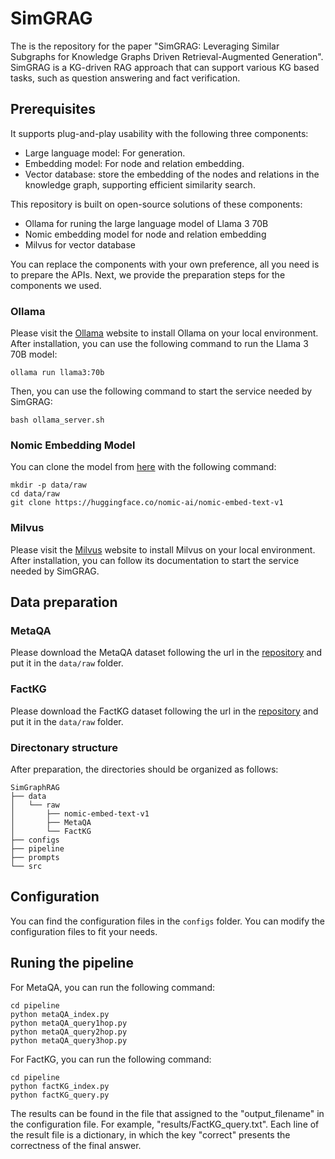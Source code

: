 # SimGRAG

The is the repository for the paper "SimGRAG: Leveraging Similar Subgraphs for Knowledge Graphs Driven Retrieval-Augmented Generation".
SimGRAG is a KG-driven RAG approach that can support various KG based tasks, such as question answering and fact verification.

## Prerequisites

It supports plug-and-play usability with the following three components:
- Large language model: For generation.
- Embedding model: For node and relation embedding.
- Vector database: store the embedding of the nodes and relations in the knowledge graph, supporting efficient similarity search.

This repository is built on open-source solutions of these components:
- Ollama for runing the large language model of Llama 3 70B
- Nomic embedding model for node and relation embedding
- Milvus for vector database

You can replace the components with your own preference, all you need is to prepare the APIs.
Next, we provide the preparation steps for the components we used.

### Ollama

Please visit the [Ollama](https://ollama.com/) website to install Ollama on your local environment.
After installation, you can use the following command to run the Llama 3 70B model:
```
ollama run llama3:70b
```
Then, you can use the following command to start the service needed by SimGRAG:
```
bash ollama_server.sh
```

### Nomic Embedding Model

You can clone the model from [here](https://huggingface.co/nomic-ai/nomic-embed-text-v1) with the following command:
```
mkdir -p data/raw
cd data/raw
git clone https://huggingface.co/nomic-ai/nomic-embed-text-v1
```

### Milvus

Please visit the [Milvus](https://milvus.io/) website to install Milvus on your local environment.
After installation, you can follow its documentation to start the service needed by SimGRAG.

## Data preparation

### MetaQA
Please download the MetaQA dataset following the url in the [repository](https://github.com/yuyuz/MetaQA) and put it in the `data/raw` folder.

### FactKG
Please download the FactKG dataset following the url in the [repository](https://github.com/jiho283/FactKG) and put it in the `data/raw` folder.

### Directonary structure
After preparation, the directories should be organized as follows:
```
SimGraphRAG
├── data
│   └── raw
│       ├── nomic-embed-text-v1
│       ├── MetaQA
│       └── FactKG
├── configs
├── pipeline
├── prompts
└── src
```

## Configuration

You can find the configuration files in the `configs` folder. You can modify the configuration files to fit your needs.

## Runing the pipeline

For MetaQA, you can run the following command:
```
cd pipeline
python metaQA_index.py
python metaQA_query1hop.py
python metaQA_query2hop.py
python metaQA_query3hop.py
```

For FactKG, you can run the following command:
```
cd pipeline
python factKG_index.py
python factKG_query.py
```

The results can be found in the file that assigned to the "output_filename" in the configuration file. For example, "results/FactKG_query.txt".
Each line of the result file is a dictionary, in which the key "correct" presents the correctness of the final answer.
